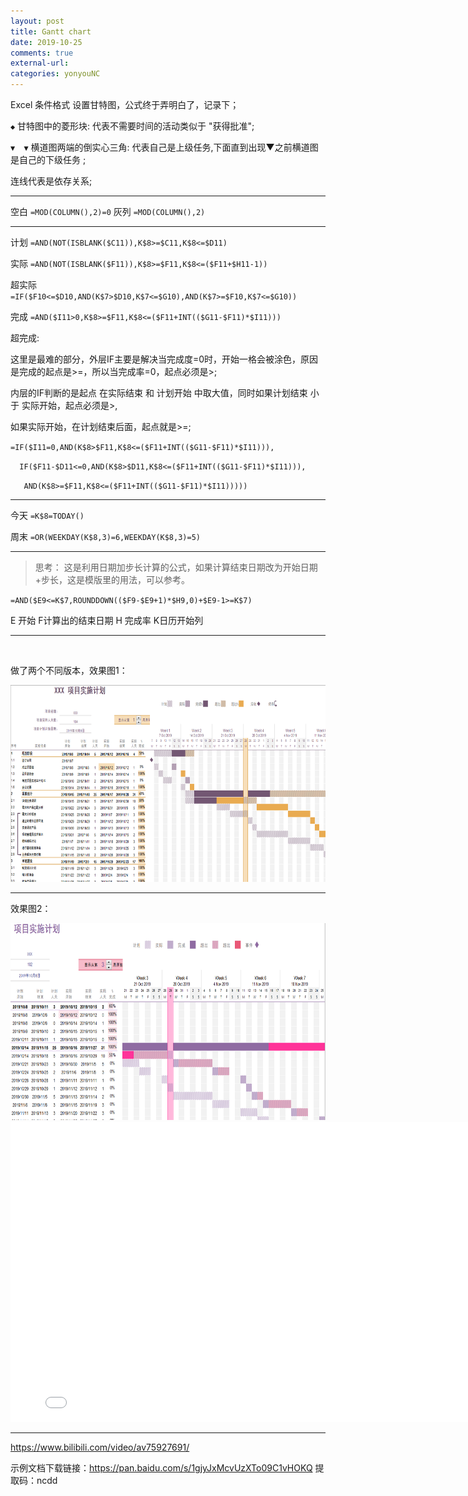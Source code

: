 ```yaml
---
layout: post
title: Gantt chart
date: 2019-10-25
comments: true
external-url:
categories: yonyouNC 
---
```


Excel 条件格式 设置甘特图，公式终于弄明白了，记录下；

`◆` 甘特图中的菱形块: 代表不需要时间的活动类似于 "获得批准";

`▼  ▼` 横道图两端的倒实心三角: 代表自己是上级任务,下面直到出现▼之前横道图是自己的下级任务 ;

 连线代表是依存关系;

 ---

空白 `=MOD(COLUMN(),2)=0`
灰列 `=MOD(COLUMN(),2)`

---

计划 `=AND(NOT(ISBLANK($C11)),K$8>=$C11,K$8<=$D11)`

实际 `=AND(NOT(ISBLANK($F11)),K$8>=$F11,K$8<=($F11+$H11-1))`

超实际 `=IF($F10<=$D10,AND(K$7>$D10,K$7<=$G10),AND(K$7>=$F10,K$7<=$G10))`

完成 `=AND($I11>0,K$8>=$F11,K$8<=($F11+INT(($G11-$F11)*$I11)))`


超完成:

这里是最难的部分，外层IF主要是解决当完成度=0时，开始一格会被涂色，原因是完成的起点是>=，所以当完成率=0，起点必须是>;

内层的IF判断的是起点 在实际结束 和 计划开始 中取大值，同时如果计划结束 小于 实际开始，起点必须是>,

如果实际开始，在计划结束后面，起点就是>=;



`=IF($I11=0,AND(K$8>$F11,K$8<=($F11+INT(($G11-$F11)*$I11))),       `

`  IF($F11-$D11<=0,AND(K$8>$D11,K$8<=($F11+INT(($G11-$F11)*$I11))),`

`    AND(K$8>=$F11,K$8<=($F11+INT(($G11-$F11)*$I11)))))            `


---

今天 `=K$8=TODAY()`

周末 `=OR(WEEKDAY(K$8,3)=6,WEEKDAY(K$8,3)=5)`

---

>思考：
这是利用日期加步长计算的公式，如果计算结束日期改为开始日期+步长，这是模版里的用法，可以参考。

`=AND($E9<=K$7,ROUNDDOWN(($F9-$E9+1)*$H9,0)+$E9-1>=K$7)`

E 开始  F计算出的结束日期 H 完成率  K日历开始列

--- 
<br>



做了两个不同版本，效果图1：

<img src="/image/gantt1.png" alt="Het meisje met de parel" width="860px" height="315px" style="margin:0"> 






<br>

---

效果图2：

<img src="/image/gantt2.png" alt="Het meisje met de parel" width="860px" height="315px" style="margin:0"> 




<div class="cloud-tie-wrapper">
<iframe width="800" 
        height="480"
        src="//player.bilibili.com/player.html?aid=75927691&cid=129881202&page=1" scrolling="no" border="0" frameborder="no" framespacing="0" allowfullscreen="true"> </iframe>
</div>


---

https://www.bilibili.com/video/av75927691/


示例文档下载链接：https://pan.baidu.com/s/1gjyJxMcvUzXTo09C1vHOKQ 
提取码：ncdd 


